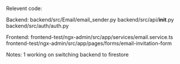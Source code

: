 Relevent code:

Backend:
backend/src/Email/email_sender.py
backend/src/api/__init__.py
backend/src/auth/auth.py



Frontend:
frontend-test/ngx-admin/src/app/services/email.service.ts
frontend-test/ngx-admin/src/app/pages/forms/email-invitation-form


Notes: 
1 working on switching backend to firestore

